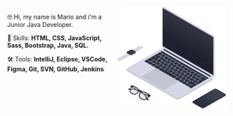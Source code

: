 <img src="https://github.com/mariocachapuz/mariocachapuz/blob/main/workspace_SVG.svg" min-width="200px" max-width="250px" width="250px" align="right" alt="laptop">

<p align="left"> 
 🤓 Hi, my name is Mario and i'm a Junior Java Developer.
</p>

<p align="left">
 🚀 Skills: <strong>HTML, CSS, JavaScript, Sass, Bootstrap, Java, SQL.</strong>
</p>

<p align="left">
 🛠️ Tools: <strong>IntelliJ, Eclipse, VSCode, Figma, Git, SVN, GitHub, Jenkins</strong>
</p>
